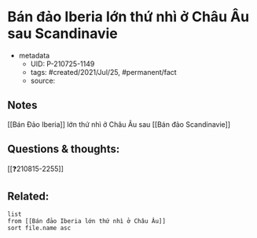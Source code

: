 ---
---

# Bán đảo Iberia lớn thứ nhì ở Châu Âu sau Scandinavie

- metadata
	- UID: P-210725-1149
	- tags: #created/2021/Jul/25, #permanent/fact 
	- source: 

## Notes
[[Bán Đảo Iberia]] lớn thứ nhì ở Châu Âu sau [[Bán đảo Scandinavie]]

## Questions & thoughts:
[[❓210815-2255]]

## Related:
```dataview
list
from [[Bán đảo Iberia lớn thứ nhì ở Châu Âu]]
sort file.name asc
```

